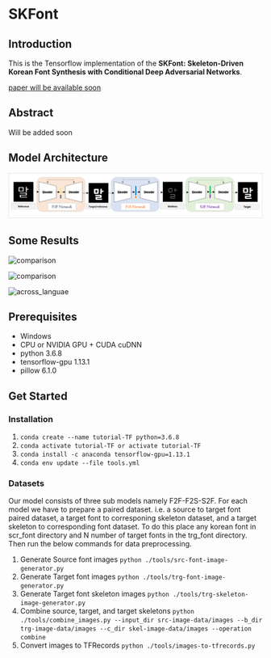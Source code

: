 # SKFont

## Introduction

This is the Tensorflow implementation of the **SKFont: Skeleton-Driven Korean Font Synthesis with Conditional Deep Adversarial Networks**.

[paper will be available soon](https://github.com/ammar-deep)

## Abstract
Will be added soon

## Model Architecture
![Architecture](imgs/architecture.png)

## Some Results

![comparison](imgs/comparison.png)

![comparison](imgs/comparison-cn.png)

![across_languae](imgs/across_language.png)

## Prerequisites

- Windows
- CPU or NVIDIA GPU + CUDA cuDNN
- python 3.6.8
- tensorflow-gpu 1.13.1
- pillow 6.1.0 

## Get Started

### Installation

1. ```conda create --name tutorial-TF python=3.6.8```
2. ```conda activate tutorial-TF or activate tutorial-TF```
3. ```conda install -c anaconda tensorflow-gpu=1.13.1```
4. ```conda env update --file tools.yml```

### Datasets
Our model consists of three sub models namely F2F-F2S-S2F. For each model we have to prepare a paired dataset. i.e. a source to target font paired dataset, a target font to corresponing skeleton dataset, and a target skeleton to corresponding font dataset. 
To do this place any korean font in scr_font directory and N number of target fonts in the trg_font directory. Then run the below commands for data preprocessing.

1. Generate Source font images
    ```python ./tools/src-font-image-generator.py```
2. Generate Target font images
    ```python ./tools/trg-font-image-generator.py```
3. Generate Target font skeleton images
    ```python ./tools/trg-skeleton-image-generator.py```
4. Combine source, target, and target skeletons
    ```python ./tools/combine_images.py --input_dir src-image-data/images --b_dir trg-image-data/images --c_dir skel-image-data/images --operation combine```
5. Convert images to TFRecords
```python ./tools/images-to-tfrecords.py```
